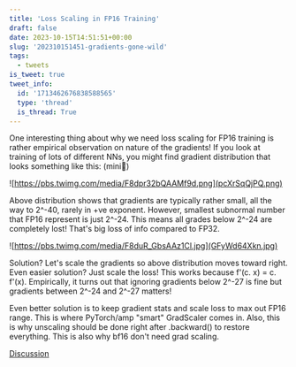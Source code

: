 ```yaml
---
title: 'Loss Scaling in FP16 Training'
draft: false
date: 2023-10-15T14:51:51+00:00
slug: '202310151451-gradients-gone-wild'
tags:
  - tweets
is_tweet: true
tweet_info:
  id: '1713462676838588565'
  type: 'thread'
  is_thread: True
---
```




One interesting thing about why we need loss scaling for FP16 training is rather empirical observation on nature of the gradients! If you look at training of lots of different NNs, you might find gradient distribution that looks something like this:  (mini🧵)

![https://pbs.twimg.com/media/F8dpr32bQAAMf9d.png](pcXrSqQjPQ.png)

Above distribution shows that gradients are typically rather small, all the way to 2^-40, rarely in +ve exponent. However, smallest subnormal number that FP16 represent is just 2^-24. This means all grades below 2^-24 are completely lost! That's big loss of info compared to FP32.

![https://pbs.twimg.com/media/F8duR_GbsAAz1Cl.jpg](GFyWd64Xkn.jpg)

Solution? Let's scale the gradients so above distribution moves toward right. Even easier solution? Just scale the loss! This works because f'(c. x) = c. f'(x). Empirically, it turns out that ignoring gradients below 2^-27 is fine but gradients between 2^-24 and 2^-27 matters!

Even better solution is to keep gradient stats and scale loss to max out FP16 range. This is where PyTorch/amp "smart" GradScaler comes in. Also, this is why unscaling should be done right after .backward() to restore everything. This is also why bf16 don't need grad scaling.

[Discussion](https://x.com/sytelus/status/1713462676838588565)
